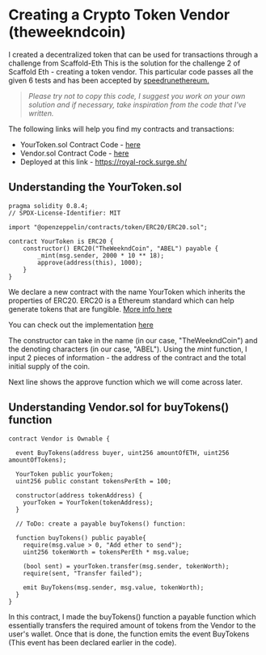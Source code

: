 # Creating a Crypto Token Vendor (theweekndcoin)
I created a decentralized token that can be used for transactions through a challenge from Scaffold-Eth
This is the solution for the challenge 2 of Scaffold Eth - creating a token vendor. This particular code passes all the given 6 tests and has been accepted by [speedrunethereum.](https://speedrunethereum.com/)
> _Please try not to copy this code, I suggest you work on your own solution and if necessary, take inspiration from the code that I've written._

The following links will help you find my contracts and transactions:

* YourToken.sol Contract Code - [here](https://goerli.etherscan.io/address/0xBCAeA7B15a984973Fa283dA01d43aF6Ec2cefd99#code)
* Vendor.sol Contract Code - [here](https://goerli.etherscan.io/address/0x7282c9f8f52fDa725c583E9Bf6fd0eDbB05d098b#code)
* Deployed at this link - https://royal-rock.surge.sh/

## Understanding the YourToken.sol
```solidity
pragma solidity 0.8.4;
// SPDX-License-Identifier: MIT

import "@openzeppelin/contracts/token/ERC20/ERC20.sol";

contract YourToken is ERC20 {
    constructor() ERC20("TheWeekndCoin", "ABEL") payable {
        _mint(msg.sender, 2000 * 10 ** 18);
        approve(address(this), 1000);
    }
}
```

We declare a new contract with the name YourToken which inherits the properties of ERC20. 
ERC20 is a Ethereum standard which can help generate tokens that are fungible. [More info here](https://ethereum.org/en/developers/docs/standards/tokens/erc-20/)

You can check out the implementation [here](https://docs.openzeppelin.com/contracts/4.x/erc20)

The constructor can take in the name (in our case, "TheWeekndCoin") and the denoting characters (in our case, "ABEL"). Using the _mint_ function, I input 2 pieces of information - the address of the contract and the total initial supply of the coin.

Next line shows the approve function which we will come across later.

## Understanding Vendor.sol for buyTokens() function
```solidity
contract Vendor is Ownable {

  event BuyTokens(address buyer, uint256 amountOfETH, uint256 amountOfTokens);

  YourToken public yourToken;
  uint256 public constant tokensPerEth = 100;

  constructor(address tokenAddress) {
    yourToken = YourToken(tokenAddress);
  }

  // ToDo: create a payable buyTokens() function:
  
  function buyTokens() public payable{
    require(msg.value > 0, "Add ether to send");
    uint256 tokenWorth = tokensPerEth * msg.value;

    (bool sent) = yourToken.transfer(msg.sender, tokenWorth);
    require(sent, "Transfer failed");

    emit BuyTokens(msg.sender, msg.value, tokenWorth);
  }
}
```

In this contract, I made the buyTokens() function a payable function which essentially transfers the required amount of tokens from the Vendor to the user's wallet. Once that is done, the function emits the event BuyTokens (This event has been declared earlier in the code).



